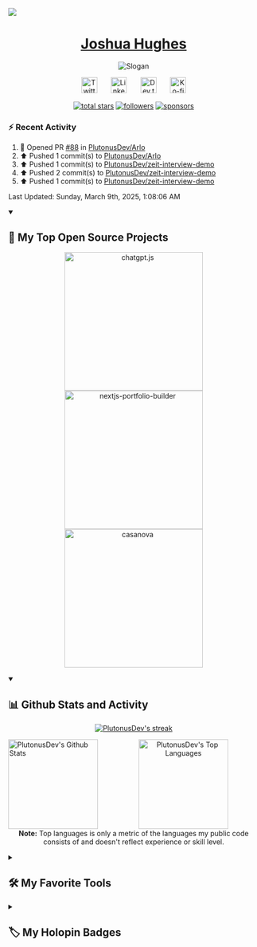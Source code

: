 ![](https://hit.yhype.me/github/profile?user_id=46195982)

<h1 align="center">
  <a href="https://github.com/PlutonusDev">
    Joshua Hughes
  </a>
</h1>

<p align="center">
  <!-- Typing SVG by DenverCoder1 - https://github.com/DenverCoder1/readme-typing-svg -->
  <img src="https://readme-typing-svg.demolab.com?font=Fira+Code&size=24&pause=1000&color=f75c7e&center=true&vCenter=true&width=800&height=50&lines=Full+stack+web+developer+%26+software+engineer;%23OpenToWork;Over+5+years+of+experience" alt="Slogan">
</p>

<!-- Social icons section -->
<p align="center">
  <a href="https://twitter.com/PlutonusDev">
    <img width="32px" alt="Twitter" title="Twitter" src="https://i.imgur.com/OXZM1L6.png"/></a>
    &#8287;&#8287;&#8287;&#8287;&#8287;
  <a href="https://www.linkedin.com/in/plutonus">
    <img width="32px" alt="LinkedIn" title="LinkedIn" src="https://i.imgur.com/yRpa1dQ.png"/></a>
  &#8287;&#8287;&#8287;&#8287;&#8287;
  <a href="https://dev.to/plutonus">
    <img width="32px" alt="Dev.to" title="Plutonus Dev.to" src="https://i.imgur.com/mVm29vK.png"></a>
    &#8287;&#8287;&#8287;&#8287;&#8287;
  <a href="https://ko-fi.com/plutonus">
    <img width="32px" alt="Ko-fi" title="Buy me a coffee" src="https://i.imgur.com/PpLeD3K.png"/></a>
</p>

<!-- Social badges section -->
<!-- Badges with custom icons - https://github.com/DenverCoder1/custom-icon-badges -->
<!-- View counter - https://github.com/DenverCoder1/Simple-View-Counter -->
<p align="center">
  <a href="https://github.com/PlutonusDev?tab=repositories&sort=stargazers">
    <img alt="total stars" title="Total stars on GitHub" src="https://custom-icon-badges.demolab.com/github/stars/PlutonusDev?color=F2AD00&style=for-the-badge&labelColor=CC9500&logo=star"/></a>
  <a href="https://github.com/PlutonusDev?tab=followers">
    <img alt="followers" title="Follow me on Github" src="https://custom-icon-badges.demolab.com/github/followers/PlutonusDev?color=236ad3&labelColor=1155ba&style=for-the-badge&logo=person-add&label=Follow&logoColor=white"/></a>
  <a href="https://github.com/sponsors/PlutonusDev">
    <img alt="sponsors" title="Sponsor me on Github" src="https://custom-icon-badges.demolab.com/github/sponsors/PlutonusDev?color=55960c&labelColor=488207&style=for-the-badge&logo=person-add&label=Sponsor&logoColor=white"/></a>
</p>

<h3>⚡ Recent Activity</h3>

<!--RECENT_ACTIVITY:start-->
1. 💪 Opened PR [#88](https://github.com/PlutonusDev/Arlo/pull/88) in [PlutonusDev/Arlo](https://github.com/PlutonusDev/Arlo)<br>
2. ⬆️ Pushed 1 commit(s) to [PlutonusDev/Arlo](https://github.com/PlutonusDev/Arlo)<br>
3. ⬆️ Pushed 1 commit(s) to [PlutonusDev/zeit-interview-demo](https://github.com/PlutonusDev/zeit-interview-demo)<br>
4. ⬆️ Pushed 2 commit(s) to [PlutonusDev/zeit-interview-demo](https://github.com/PlutonusDev/zeit-interview-demo)<br>
5. ⬆️ Pushed 1 commit(s) to [PlutonusDev/zeit-interview-demo](https://github.com/PlutonusDev/zeit-interview-demo)<br>
<!--RECENT_ACTIVITY:end-->
<!--RECENT_ACTIVITY:last_update-->
Last Updated: Sunday, March 9th, 2025, 1:08:06 AM
<!--RECENT_ACTIVITY:last_update_end-->

<details open> 
  <summary><h2>📘 My Top Open Source Projects</h2></summary>
  <!-- Repo info cards - https://github.com/anuraghazra/github-readme-stats -->
  <!-- Small repo cards (fork) - https://github.com/DenverCoder1/github-readme-stats -->
  <p align="center">
    <a href="https://github.com/PlutonusDev/chatgpt.js"><img width="278" src="https://denvercoder1-github-readme-stats.vercel.app/api/pin/?username=PlutonusDev&repo=chatgpt.js&theme=react&bg_color=1F222E&title_color=F85D7F&hide_border=true&icon_color=F8D866&show_icons=false" alt="chatgpt.js"></a>
    <a href="https://github.com/PlutonusDev/nextjs-portfolio-builder"><img width="278" src="https://denvercoder1-github-readme-stats.vercel.app/api/pin/?username=PlutonusDev&repo=nextjs-portfolio-builder&theme=react&bg_color=1F222E&title_color=F85D7F&hide_border=true&icon_color=F8D866&show_icons=false" alt="nextjs-portfolio-builder"></a>
    <a href="https://github.com/PlutonusDev/casanova"><img width="278" src="https://denvercoder1-github-readme-stats.vercel.app/api/pin/?username=PlutonusDev&repo=casanova&theme=react&bg_color=1F222E&title_color=F85D7F&hide_border=true&icon_color=F8D866&show_icons=false" alt="casanova"></a>
  </p>
</details>

<details open> 
  <summary><h2>📊 Github Stats and Activity</h2></summary>

  <p align="center">
    <a href="https://github.com/PlutonusDev/github-readme-streak-stats">
      <img title="🔥 Get streak stats for your profile at git.io/streak-stats" alt="PlutonusDev's streak" src="https://streak-stats.demolab.com/?user=PlutonusDev&theme=monokai-metallian&hide_border=true"/>
    </a>
  </p>
  <p align="center">
    <a style="float: left; margin: 0 20px 0 0;" align="left" href="https://github.com/anuraghazra/github-readme-stats"><img alt="PlutonusDev's Github Stats" height="180" src="https://denvercoder1-github-readme-stats.vercel.app/api/?username=PlutonusDev&show_icons=true&include_all_commits=true&count_private=true&theme=react&hide_border=true&bg_color=1F222E&title_color=F85D7F&icon_color=F8D866" height="192px"/></a>
    <a href="https://github.com/anuraghazra/github-readme-stats"><img alt="PlutonusDev's Top Languages" height="180" src="https://github-readme-stats.vercel.app/api/top-langs/?username=PlutonusDev&langs_count=8&layout=compact&theme=react&hide_border=true&bg_color=1F222E&title_color=F85D7F&icon_color=F8D866&hide=Jupyter%20Notebook,Lua,Python" height="192px"/></a>
    <br/>
    <b>Note:</b> Top languages is only a metric of the languages my public code consists of and doesn't reflect experience or skill level.
  </p>
</details>

<details> 
  <summary><h2>🛠️ My Favorite Tools</h2></summary>
  <!-- Some badges are from https://github.com/Ileriayo/markdown-badges -->
  <h3>👨‍💻 Programming and Markup Languages</h3>
  <p>
    <a href="https://github.com/search?q=user%3ADenverCoder1+language%3Abash"><img alt="Bash" src="https://img.shields.io/badge/Bash-121011.svg?logo=gnu-bash&logoColor=white"></a>
    <a href="https://github.com/search?q=user%3ADenverCoder1+language%3Acpp"><img alt="C++" src="https://custom-icon-badges.demolab.com/badge/C++-9C033A.svg?logo=cpp2&logoColor=white"></a>
    <a href="https://github.com/search?q=user%3ADenverCoder1+language%3Acsharp"><img alt="C#" src="https://custom-icon-badges.demolab.com/badge/C%23-68217A.svg?logo=cs2&logoColor=white"></a>
    <a href="https://github.com/search?q=user%3ADenverCoder1+language%3Acss"><img alt="CSS" src="https://img.shields.io/badge/CSS-1572B6.svg?logo=css3&logoColor=white"></a>
    <a href="https://github.com/search?q=user%3ADenverCoder1+language%3Ahtml"><img alt="HTML" src="https://img.shields.io/badge/HTML-E34F26.svg?logo=html5&logoColor=white"></a>
    <a href="https://github.com/search?q=user%3ADenverCoder1+language%3Ajava"><img alt="Java" src="https://custom-icon-badges.demolab.com/badge/Java-007396.svg?logo=java&logoColor=white"></a>
    <a href="https://github.com/search?q=user%3ADenverCoder1+language%3Ajavascript"><img alt="JavaScript" src="https://img.shields.io/badge/JavaScript-F7DF1E.svg?logo=javascript&logoColor=black"></a>
    <a href="https://github.com/search?q=user%3ADenverCoder1+language%3Amarkdown"><img alt="Markdown" src="https://img.shields.io/badge/Markdown-000000.svg?logo=markdown&logoColor=white"></a>
    <a href="https://github.com/search?q=user%3ADenverCoder1+language%3Ajavascript"><img alt="Node.js" src="https://img.shields.io/badge/Node.js-43853D.svg?logo=node.js&logoColor=white"></a>
    <a href="https://github.com/search?q=user%3ADenverCoder1+language%3AtypeScript"><img alt="TypeScript" src="https://img.shields.io/badge/TypeScript-007ACC.svg?logo=typescript&logoColor=white"></a>
  </p>
  <h3>🧰 Frameworks and Libraries</h3>
  <p>
    <a href="#"><img alt="Bootstrap" src="https://img.shields.io/badge/Bootstrap-7952B3.svg?logo=bootstrap&logoColor=white"></a>
    <a href="#"><img alt="Discord.js" src="https://custom-icon-badges.demolab.com/badge/Discord.js-0d1620.svg?logo=djs"></a>
    <a href="#"><img alt="Electron" src="https://img.shields.io/badge/Electron-20232e.svg?logo=electron&logoColor=white"></a>
    <a href="#"><img alt="Express.js" src="https://img.shields.io/badge/Express.js-404d59.svg?logo=express&logoColor=white"></a>
    <a href="#"><img alt="GitHub Actions" src="https://img.shields.io/badge/GitHub%20Actions-2671E5.svg?logo=github%20actions&logoColor=white"></a>
    <a href="#"><img alt="Material Design" src="https://img.shields.io/badge/Material%20Design-0081CB.svg?logo=material-design&logoColor=white"></a>
    <a href="#"><img alt="Next.js" src="https://img.shields.io/badge/Next.js-20232e.svg?logo=next.js&logoColor=white"></a>
    <a href="#"><img alt="React" src="https://img.shields.io/badge/React-20232a.svg?logo=react&logoColor=%2361DAFB"></a>
    <a href="#"><img alt="TensorFlow" src="https://img.shields.io/badge/TensorFlow-FF6F00.svg?logo=TensorFlow&logoColor=white"></a>
  </p>
  <h3>🗄️ Databases and Cloud Hosting</h3>
  <p>
    <a href="#"><img alt="GitHub Pages" src="https://img.shields.io/badge/GitHub%20Pages-327FC7.svg?logo=github&logoColor=white"></a>
    <a href="#"><img alt="MongoDB" src ="https://img.shields.io/badge/MongoDB-4ea94b.svg?logo=mongodb&logoColor=white"></a>
    <a href="#"><img alt="MySQL" src="https://img.shields.io/badge/MySQL-00f.svg?logo=mysql&logoColor=white"></a>
    <a href="#"><img alt="PostgreSQL" src ="https://img.shields.io/badge/PostgreSQL-316192.svg?logo=postgresql&logoColor=white"></a>
    <a href="#"><img alt="SQLite" src ="https://img.shields.io/badge/SQLite-07405e.svg?logo=sqlite&logoColor=white"></a>
    <a href="#"><img alt="Vercel" src="https://img.shields.io/badge/Vercel-000000.svg?logo=vercel&logoColor=white"></a>
  </p>
  <h3>💻 Software and Tools</h3>
  <p>
    <a href="#"><img alt="Adobe" src="https://img.shields.io/badge/Adobe-FF0000.svg?logo=adobe&logoColor=white"></a>
    <a href="#"><img alt="Arch Linux" src="https://img.shields.io/badge/Arch%20Linux-1793D1.svg?logo=arch-linux&logoColor=white"></a>
    <a href="#"><img alt="Audacity" src="https://img.shields.io/badge/-Audacity-0000CC?logo=audacity&logoColor=white"></a>
    <a href="#"><img alt="Brave" src="https://img.shields.io/badge/-Brave-FB542B?logo=brave&logoColor=white"></a>
    <a href="#"><img alt="Discord" src="https://img.shields.io/badge/-Discord-5865F2.svg?logo=discord&logoColor=white"></a>
    <a href="#"><img alt="Git" src="https://img.shields.io/badge/Git-F05033.svg?logo=git&logoColor=white"></a>
    <a href="#"><img alt="GitHub Desktop" src="https://img.shields.io/badge/GitHub%20Desktop-8034A9.svg?logo=github&logoColor=white"></a>
    <a href="#"><img alt="Google Sheets" src="https://img.shields.io/badge/Sheets-34A853.svg?logo=google%20sheets&logoColor=white"></a>
    <a href="#"><img alt="Jupyter" src="https://img.shields.io/badge/Jupyter-F37626.svg?logo=Jupyter&logoColor=white"></a>
    <a href="#"><img alt="OBS Studio" src="https://img.shields.io/badge/-OBS-302E31?logo=obs-studio&logoColor=white"></a>
    <a href="#"><img alt="Postman" src="https://img.shields.io/badge/Postman-FF6C37?logo=postman&logoColor=white"></a>
    <a href="#"><img alt="Stack Overflow" src="https://img.shields.io/badge/-Stack%20Overflow-FE7A16?logo=stack-overflow&logoColor=white"></a>
    <a href="#"><img alt="Visual Studio Code" src="https://img.shields.io/badge/Visual%20Studio%20Code-0078d7.svg?logo=visual-studio-code&logoColor=white"></a>
  </p>
</details>

<details>
  <summary><h2>🏷️ My Holopin Badges</h2></summary>
  <img src="https://holopin.me/plutonusdev" />
</details>
